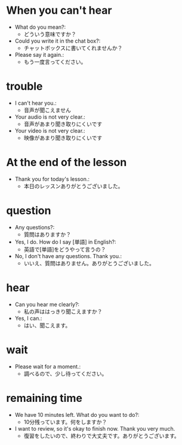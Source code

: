 # When you can't hear
- What do you mean?: 
  - どういう意味ですか？
- Could you write it in the chat box?: 
  - チャットボックスに書いてくれませんか？
- Please say it again.: 
  - もう一度言ってください。

# trouble
- I can't hear you.: 
  - 音声が聞こえません
- Your audio is not very clear.: 
  - 音声があまり聞き取りにくいです
- Your video is not very clear.: 
  - 映像があまり聞き取りにくいです

# At the end of the lesson 
- Thank you for today's lesson.: 
  - 本日のレッスンありがとうございました。

# question
- Any questions?: 
  - 質問はありますか？
- Yes, I do. How do I say [単語] in English?: 
  - 英語で[単語]をどうやって言うの？
- No, I don't have any questions. Thank you.: 
  - いいえ、質問はありません。ありがとうございました。

# hear
- Can you hear me clearly?: 
  - 私の声ははっきり聞こえますか？
- Yes, I can.: 
  - はい、聞こえます。

# wait
- Please wait for a moment.: 
  - 調べるので、少し待ってください。

# remaining time
- We have 10 minutes left. What do you want to do?: 
  - 10分残っています。何をしますか？
- I want to review, so it's okay to finish now. Thank you very much.
  - 復習をしたいので、終わりで大丈夫です。ありがとうございます。
